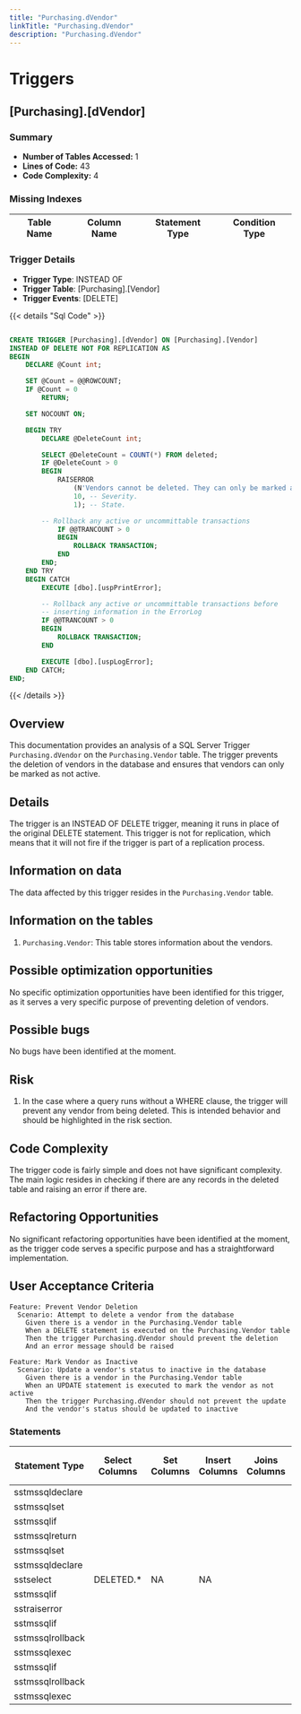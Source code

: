 ```yaml
---
title: "Purchasing.dVendor"
linkTitle: "Purchasing.dVendor"
description: "Purchasing.dVendor"
---
```


# Triggers

## [Purchasing].[dVendor]
### Summary


- **Number of Tables Accessed:** 1
- **Lines of Code:** 43
- **Code Complexity:** 4
### Missing Indexes

| Table Name | Column Name | Statement Type | Condition Type |
|---|---|---|---|


### Trigger Details

- **Trigger Type**: INSTEAD OF
- **Trigger Table**: [Purchasing].[Vendor]
- **Trigger Events**: [DELETE]

{{< details "Sql Code" >}}
```sql

CREATE TRIGGER [Purchasing].[dVendor] ON [Purchasing].[Vendor] 
INSTEAD OF DELETE NOT FOR REPLICATION AS 
BEGIN
    DECLARE @Count int;

    SET @Count = @@ROWCOUNT;
    IF @Count = 0 
        RETURN;

    SET NOCOUNT ON;

    BEGIN TRY
        DECLARE @DeleteCount int;

        SELECT @DeleteCount = COUNT(*) FROM deleted;
        IF @DeleteCount > 0 
        BEGIN
            RAISERROR
                (N'Vendors cannot be deleted. They can only be marked as not active.', -- Message
                10, -- Severity.
                1); -- State.

        -- Rollback any active or uncommittable transactions
            IF @@TRANCOUNT > 0
            BEGIN
                ROLLBACK TRANSACTION;
            END
        END;
    END TRY
    BEGIN CATCH
        EXECUTE [dbo].[uspPrintError];

        -- Rollback any active or uncommittable transactions before
        -- inserting information in the ErrorLog
        IF @@TRANCOUNT > 0
        BEGIN
            ROLLBACK TRANSACTION;
        END

        EXECUTE [dbo].[uspLogError];
    END CATCH;
END;

```
{{< /details >}}
## Overview

This documentation provides an analysis of a SQL Server Trigger `Purchasing.dVendor` on the `Purchasing.Vendor` table. The trigger prevents the deletion of vendors in the database and ensures that vendors can only be marked as not active.

## Details

The trigger is an INSTEAD OF DELETE trigger, meaning it runs in place of the original DELETE statement. This trigger is not for replication, which means that it will not fire if the trigger is part of a replication process.

## Information on data

The data affected by this trigger resides in the `Purchasing.Vendor` table.

## Information on the tables

1. `Purchasing.Vendor`: This table stores information about the vendors.

## Possible optimization opportunities

No specific optimization opportunities have been identified for this trigger, as it serves a very specific purpose of preventing deletion of vendors.

## Possible bugs

No bugs have been identified at the moment.

## Risk

1. In the case where a query runs without a WHERE clause, the trigger will prevent any vendor from being deleted. This is intended behavior and should be highlighted in the risk section.

## Code Complexity

The trigger code is fairly simple and does not have significant complexity. The main logic resides in checking if there are any records in the deleted table and raising an error if there are.

## Refactoring Opportunities

No significant refactoring opportunities have been identified at the moment, as the trigger code serves a specific purpose and has a straightforward implementation.

## User Acceptance Criteria

```gherkin
Feature: Prevent Vendor Deletion
  Scenario: Attempt to delete a vendor from the database
    Given there is a vendor in the Purchasing.Vendor table
    When a DELETE statement is executed on the Purchasing.Vendor table
    Then the trigger Purchasing.dVendor should prevent the deletion
    And an error message should be raised
```

```gherkin
Feature: Mark Vendor as Inactive
  Scenario: Update a vendor's status to inactive in the database
    Given there is a vendor in the Purchasing.Vendor table
    When an UPDATE statement is executed to mark the vendor as not active
    Then the trigger Purchasing.dVendor should not prevent the update
    And the vendor's status should be updated to inactive
```
### Statements

| Statement Type | Select Columns | Set Columns | Insert Columns | Joins Columns | Where Columns | Order By Columns | Group By Columns | Having Columns | Table Name |
|---|---|---|---|---|---|---|---|---|---|
| sstmssqldeclare |  |  |  |  |  |  |  |  |  |
| sstmssqlset |  |  |  |  |  |  |  |  |  |
| sstmssqlif |  |  |  |  |  |  |  |  |  |
| sstmssqlreturn |  |  |  |  |  |  |  |  |  |
| sstmssqlset |  |  |  |  |  |  |  |  |  |
| sstmssqldeclare |  |  |  |  |  |  |  |  |  |
| sstselect | DELETED.* | NA | NA |  |  |  |  |  | deleted |
| sstmssqlif |  |  |  |  |  |  |  |  |  |
| sstraiserror |  |  |  |  |  |  |  |  |  |
| sstmssqlif |  |  |  |  |  |  |  |  |  |
| sstmssqlrollback |  |  |  |  |  |  |  |  |  |
| sstmssqlexec |  |  |  |  |  |  |  |  |  |
| sstmssqlif |  |  |  |  |  |  |  |  |  |
| sstmssqlrollback |  |  |  |  |  |  |  |  |  |
| sstmssqlexec |  |  |  |  |  |  |  |  |  |

